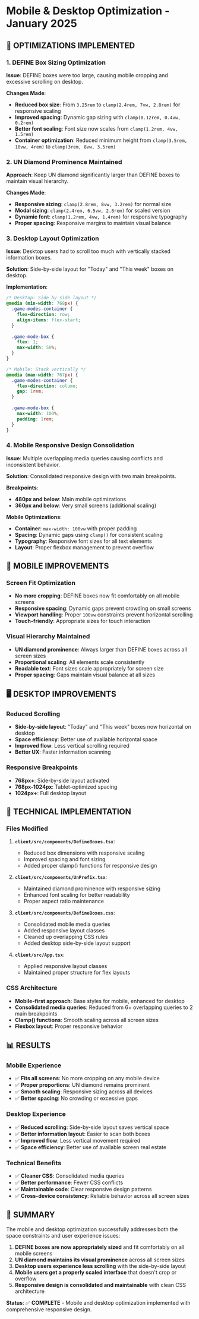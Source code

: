 # Mobile & Desktop Optimization - January 2025

## 🎯 **OPTIMIZATIONS IMPLEMENTED**

### **1. DEFINE Box Sizing Optimization**
**Issue**: DEFINE boxes were too large, causing mobile cropping and excessive scrolling on desktop.

**Changes Made**:
- **Reduced box size**: From `3.25rem` to `clamp(2.4rem, 7vw, 2.8rem)` for responsive scaling
- **Improved spacing**: Dynamic gap sizing with `clamp(0.12rem, 0.4vw, 0.2rem)`
- **Better font scaling**: Font size now scales from `clamp(1.2rem, 4vw, 1.5rem)`
- **Container optimization**: Reduced minimum height from `clamp(3.5rem, 10vw, 4rem)` to `clamp(3rem, 8vw, 3.5rem)`

### **2. UN Diamond Prominence Maintained**
**Approach**: Keep UN diamond significantly larger than DEFINE boxes to maintain visual hierarchy.

**Changes Made**:
- **Responsive sizing**: `clamp(2.8rem, 8vw, 3.2rem)` for normal size
- **Modal sizing**: `clamp(2.4rem, 6.5vw, 2.8rem)` for scaled version
- **Dynamic font**: `clamp(1.2rem, 4vw, 1.4rem)` for responsive typography
- **Proper spacing**: Responsive margins to maintain visual balance

### **3. Desktop Layout Optimization**
**Issue**: Desktop users had to scroll too much with vertically stacked information boxes.

**Solution**: Side-by-side layout for "Today" and "This week" boxes on desktop.

**Implementation**:
```css
/* Desktop: Side by side layout */
@media (min-width: 768px) {
  .game-modes-container {
    flex-direction: row;
    align-items: flex-start;
  }
  
  .game-mode-box {
    flex: 1;
    max-width: 50%;
  }
}

/* Mobile: Stack vertically */
@media (max-width: 767px) {
  .game-modes-container {
    flex-direction: column;
    gap: 1rem;
  }
  
  .game-mode-box {
    max-width: 100%;
    padding: 1rem;
  }
}
```

### **4. Mobile Responsive Design Consolidation**
**Issue**: Multiple overlapping media queries causing conflicts and inconsistent behavior.

**Solution**: Consolidated responsive design with two main breakpoints.

**Breakpoints**:
- **480px and below**: Main mobile optimizations
- **360px and below**: Very small screens (additional scaling)

**Mobile Optimizations**:
- **Container**: `max-width: 100vw` with proper padding
- **Spacing**: Dynamic gaps using `clamp()` for consistent scaling
- **Typography**: Responsive font sizes for all text elements
- **Layout**: Proper flexbox management to prevent overflow

## 📱 **MOBILE IMPROVEMENTS**

### **Screen Fit Optimization**
- **No more cropping**: DEFINE boxes now fit comfortably on all mobile screens
- **Responsive spacing**: Dynamic gaps prevent crowding on small screens
- **Viewport handling**: Proper `100vw` constraints prevent horizontal scrolling
- **Touch-friendly**: Appropriate sizes for touch interaction

### **Visual Hierarchy Maintained**
- **UN diamond prominence**: Always larger than DEFINE boxes across all screen sizes
- **Proportional scaling**: All elements scale consistently
- **Readable text**: Font sizes scale appropriately for screen size
- **Proper spacing**: Gaps maintain visual balance at all sizes

## 🖥️ **DESKTOP IMPROVEMENTS**

### **Reduced Scrolling**
- **Side-by-side layout**: "Today" and "This week" boxes now horizontal on desktop
- **Space efficiency**: Better use of available horizontal space
- **Improved flow**: Less vertical scrolling required
- **Better UX**: Faster information scanning

### **Responsive Breakpoints**
- **768px+**: Side-by-side layout activated
- **768px-1024px**: Tablet-optimized spacing
- **1024px+**: Full desktop layout

## 🔧 **TECHNICAL IMPLEMENTATION**

### **Files Modified**
1. **`client/src/components/DefineBoxes.tsx`**:
   - Reduced box dimensions with responsive scaling
   - Improved spacing and font sizing
   - Added proper clamp() functions for responsive design

2. **`client/src/components/UnPrefix.tsx`**:
   - Maintained diamond prominence with responsive sizing
   - Enhanced font scaling for better readability
   - Proper aspect ratio maintenance

3. **`client/src/components/DefineBoxes.css`**:
   - Consolidated mobile media queries
   - Added responsive layout classes
   - Cleaned up overlapping CSS rules
   - Added desktop side-by-side layout support

4. **`client/src/App.tsx`**:
   - Applied responsive layout classes
   - Maintained proper structure for flex layouts

### **CSS Architecture**
- **Mobile-first approach**: Base styles for mobile, enhanced for desktop
- **Consolidated media queries**: Reduced from 6+ overlapping queries to 2 main breakpoints
- **Clamp() functions**: Smooth scaling across all screen sizes
- **Flexbox layout**: Proper responsive behavior

## 📊 **RESULTS**

### **Mobile Experience**
- ✅ **Fits all screens**: No more cropping on any mobile device
- ✅ **Proper proportions**: UN diamond remains prominent
- ✅ **Smooth scaling**: Responsive sizing across all devices
- ✅ **Better spacing**: No crowding or excessive gaps

### **Desktop Experience**
- ✅ **Reduced scrolling**: Side-by-side layout saves vertical space
- ✅ **Better information layout**: Easier to scan both boxes
- ✅ **Improved flow**: Less vertical movement required
- ✅ **Space efficiency**: Better use of available screen real estate

### **Technical Benefits**
- ✅ **Cleaner CSS**: Consolidated media queries
- ✅ **Better performance**: Fewer CSS conflicts
- ✅ **Maintainable code**: Clear responsive design patterns
- ✅ **Cross-device consistency**: Reliable behavior across all screen sizes

## 🎯 **SUMMARY**

The mobile and desktop optimization successfully addresses both the space constraints and user experience issues:

1. **DEFINE boxes are now appropriately sized** and fit comfortably on all mobile screens
2. **UN diamond maintains its visual prominence** across all screen sizes
3. **Desktop users experience less scrolling** with the side-by-side layout
4. **Mobile users get a properly scaled interface** that doesn't crop or overflow
5. **Responsive design is consolidated and maintainable** with clean CSS architecture

**Status**: ✅ **COMPLETE** - Mobile and desktop optimization implemented with comprehensive responsive design. 